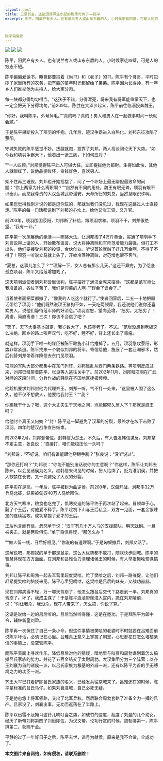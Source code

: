 ```yaml
---
layout: post
title: 三易其主，还能混得风生水起的腹黑奇男子——陈平
excerpt: 陈平，阳武户有乡人。也有说兰考人或山东东嬴的人。小时候家徒四壁，可是人的穷志不短。

陈平偏偏爱
---
```



![](http://i2.hdslb.com/bfs/archive/020495312d31871e4a0ee6a438ec5d345a22ccee.jpg)
![](http://i2.hdslb.com/bfs/archive/020495312d31871e4a0ee6a438ec5d345a22ccee.jpg)
![](http://i2.hdslb.com/bfs/archive/020495312d31871e4a0ee6a438ec5d345a22ccee.jpg)

陈平，阳武户有乡人。也有说兰考人或山东东嬴的人。小时候家徒四壁，可是人的穷志不短。

陈平偏偏爱读书，睡觉都要抱着《尚书》和《老子》的书。陈平有个哥哥，平时包揽了家里所有的农务，把有趣的童年时光都留给了弟弟。陈平因为长得帅，有一年乡人们推举他为主持人，给大家分肉。

每一块都分得均匀得当。“这孩子不错，分得漂亮，将来我有将军能重掌天下，也一定会把天下分得均匀。”前209年，陈胜在大泽乡起义，陈平前往临淄投奔魏王。

“你好，我叫陈平，外号掉毛。”“真的吗？真的！男人和男人在一起做事时间一长就会腻。”

于是陈平果断投入了项羽的怀抱。几年后，楚汉争霸进入白热化。刘邦东征攻陷了荥阳。

守城失败的陈平感觉不妙，拔腿就跑，投靠了刘邦。两人高谈阔论天下大势。“如今我和项羽争霸天下，他若出一张三阁，下如何应对？

”“一人四顾。”刘邦觉得陈平此人可堪大任，立即提拔他为都尉。生得如此快，其他人就眼红了，说他品德败坏，贪钱好色，喜欢男人。

架不住再三诋毁，刘邦也开始摇摆了，问了一个职场上最无聊但最致命的问题：“你上两家为什么离职啊？”“自然有不同的用处。魏王有眼无珠，项羽有眼不识泰山，而您我尊贵的大汉金城武帝潘安，天命所归的刘总，当然慧眼识珠啊。

如果您觉得我刚才说的都是逗你玩的，那就当我们没见过，我现在这跳过人士直接走。”陈平的每一句话都说到了刘邦的心坎上。给他又涨工资，又升官。

前203年，项羽围困荥阳，刘邦断了补给，跟项羽求和。项羽不干，刘邦很绝望。“我有一计。”

陈平第一次施展他的绝活——贿赂大法。让刘邦掏了4万斤黄金，买通了项羽手下刘贾说得上话的人，开始散布谣言，说大将钟离昧和军师范增能力最强，但打工不出头，他们要接受刘邦的投资，合伙创业。听说首轮就融了好几万金啊，不得了不得了！项羽一听说立马就上头了，开始冷落钟离昧，对范增也很不客气。

“夏总，这事儿怎么了？”“理解一下，女人总有那么几天。”这还不算完，为了彻底孤立项羽，陈平又给范增加戏了。

这天项羽派使者到刘邦营里谈判，陈平摆好了满汉全席来招待。“这都是范军师让我准备的，各位辛苦了，我们是仰慕的人啊。”“误会了误会了。”

当着使者面把菜都撤了，“像我的人吃这个就行了。”使者回营后，二五一十地把原话带给了项羽：“他们既然说项王猪狗不如，一天吃两顿屎，我还说他们说你还喜欢男人，说他们静待范军师的好消息。”项羽震怒，望向范增，“拙劣，太拙劣了！离谱，简直离谱！三次！你该不会信了吧？

”罢了，天下大事基本敲定，我岁数大了，也该养老了。不送。“范增没想到老板这么决绝，回乡的路上唉声叹气，吃不好，睡不好，背上还长出了毒瘤。

就这样，项羽手下唯一的谋臣被陈平略施小计给撸掉了。五月，项羽急攻荥阳，形势非常紧迫。陈平找来一个貌似刘邦的将军，寄信给他，施展了一套亚洲邪术，然后代替刘邦带着诈降信去东门见项羽。

项羽的军队大部分都集中在东门列阵，刘邦趁乱从西门两条铁路。等项羽反应过来，刘邦已经带着陈平、张良等人逃往关中了。前202年11月，刘邦和项羽在广武对峙的这段时间，分兵作战的韩信在齐国地区捷报频频。

他趁机要求刘邦封他为代理齐王。刘邦一听，气不打一处来，“这里被人围了这么久，他不仅不想救人，他要给我封王？”“我？

你踢我干什么？哦，这个大丈夫生于天地之间，岂能郁郁久居人下？那就是蜂王吗？

给他封个真王又何妨？”封！陈平这一脚避免了汉军的分裂，最终才在垓下击败了项羽。四年的楚汉战争宣告结束。

前202年2月，刘邦登帝位，封韩信为楚王。不久后，有人告发韩信谋反。刘邦拿不定主意，张良说：“直接打，咱们能稳压他一头吗？

”刘邦说：“不好说。咱们有谁能跟他掰掰手腕？”张良说：“没听说过”。

“那你还打吗？”刘邦说：“你能不能别废话说你的主意啊？”你这样，陈平让刘邦去陈州，以会见诸侯为名义，趁韩信来谒见的时候，把人给绑了，贬为淮阴侯，并把人软禁在长安，又一次避免了大汉的分裂。

陈平实在是高。一年后，陈平被封为曲逆侯。前200年，汉匈开战，刘邦率32万兵马北征，结果被匈奴40万人马给围住。

北方天气寒冷，粮食也吃完了，饥寒交迫的陈平终于再次站了起来。冒顿单于心，娶了个王后，对他爱不释手。陈平趁机下山与王后私会，双方一见面，一套金银珠宝的连续猛攻，成功拿捏了爱才的王后。

王后也言而有信，忽悠单于说：“汉军有几十万人马的支援部队，明天就到。一旦被夹击，就是两败俱伤。”单于将信将疑，“那怎么办？

”“做人留一线，日后好相见。”“你说的有道理啊。”于是匈奴撤兵，刘邦又活了。

这解说吧，那匈奴的单于都是鼠辈，这么大优势都不敢打，随朕快步回城。陈平的智慧体现在方方面面。在刘邦和吕雉合力清理诸侯王的时候，有人举报樊哙预谋搞事。

刘邦让陈平和周勃一起去军营里超度樊哙。忙了樊哙之后，刘邦一路催促，让他们赶紧提樊哙的脑袋来见。陈平心里犯嘀咕，这樊哙是吕后的妹夫，又战功赫赫。

现在刘邦病得不轻，万一哪天驾崩了，他怎么跟吕后交代？路走到一半，刘邦真的驾崩了。坏了，我成主谋了！于是陈平连滚带爬进入宫内，跪在刘邦陵前，说：“你让我杀，我没杀，现在人带来了，怎么搞，你说了算。”

这话是说给一边的吕后听的。吕后当然听得懂，这是在邀功。于是拜陈平为郎中令，辅佐新皇刘盈。

陈平再一次保住了自己一条小命。但这件事情被樊哙的老婆时不时就要在吕雉面前说陈平坏话，必须记在心里。吕雉真正意义上掌握了朝堂，心思都花在怎么培植亲信的事情上，没空管陈平。

而陈平表面上寻欢作乐，降低吕后对他的猜疑，暗地里与陆贾和周勃谋划着怎么搞掉吕氏家族的势力。并花了五百金结交了太尉周勃。大汉集团分为三个阵营：以齐王刘襄为首的诸侯一派，以吕氏家族为根基的外戚一派，还有以陈平为首的手无缚鸡之力的功臣一派。

齐王大军已打着铲除吕氏家族的名义，已经发兵往京城来了。吕雉还在的时候，陈平是标准的吕氏马仔。如果刘襄进城，自己必死无疑。

于是他忽悠上将军领路，交出了北军兵权。然后联合周勃套路了准备全力一搏的吕产。吕家没了，刘襄出事，无功而返落在了半路上。

陈平以迅雷不及掩耳盗铃儿响叮当之势，如破竹的速度，超度了刘盈的几个幼女。经历了新帝刘邦第四子刘恒即位，为汉文帝。论功行赏的时候，周勃排第一，陈平排第二，获赐千金。

平静的过了一年好日子之后，陈平去世，谥号为献侯。原来是我不会做，全成功了。


**本文图片来自网络，如有侵权，请联系删除！**
